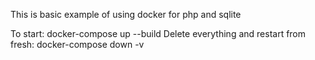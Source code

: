 This is basic example of using docker for php and sqlite

To start: docker-compose up --build
Delete everything and restart from fresh: docker-compose down -v